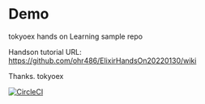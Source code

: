 # Demo

tokyoex hands on Learning sample repo

Handson tutorial URL:
https://github.com/ohr486/ElixirHandsOn20220130/wiki

Thanks. tokyoex

[![CircleCI](https://circleci.com/gh/TheWaggle/cicd-elixir-handson/tree/master.svg?style=svg)](https://circleci.com/gh/TheWaggle/cicd-elixir-handson/tree/master)